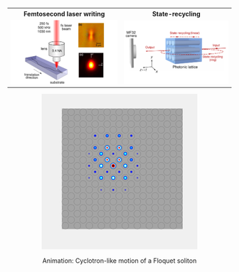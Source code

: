 <style>
td, th {
   border: none!important;
}
</style>

<table>
<p align="center">   
<th align="center">Femtosecond laser writing </th>
<th align="center">State-recycling </th>
 <tr>
  <td><img src="imageN/FLW.png" width="350" /> </td>   
  <td><img src="imageN/StateRecycling.png" width="360" /> </td> 
</td>
</tr>
</p>
</table>


<p align="center">
<img src="imageN/SolitonEvolution_GIF_2.gif" width="350"/>
</p>

<p align="center">
Animation: Cyclotron-like motion of a Floquet soliton
</p>
